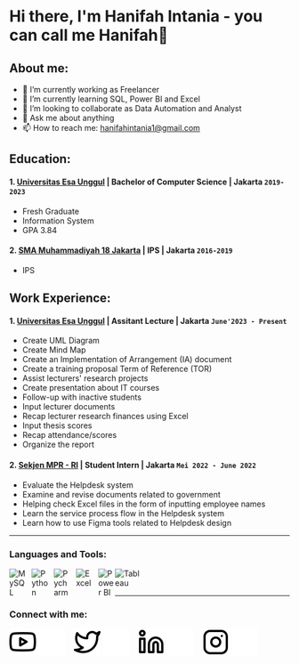 # Hi there, I'm Hanifah Intania - you can call me Hanifah👋
## About me:
- 🔭 I’m currently working as Freelancer
- 🌱 I’m currently learning SQL, Power BI and Excel
- 👯 I’m looking to collaborate as Data Automation and Analyst
- 💬 Ask me about anything
- 📫 How to reach me: hanifahintania1@gmail.com

## Education:

#### 1. [Universitas Esa Unggul](https://www.esaunggul.ac.id) | Bachelor of Computer Science | Jakarta `2019-2023`
   - Fresh Graduate
   - Information System
   - GPA 3.84
 #### 2. [SMA Muhammadiyah 18 Jakarta](https://smamuh18jakarta.sch.id) | IPS | Jakarta `2016-2019`
   - IPS

## Work Experience:
#### 1. [Universitas Esa Unggul](https://www.esaunggul.ac.id) | Assitant Lecture | Jakarta `June'2023 - Present`
   - Create UML Diagram
   - Create Mind Map
   - Create an Implementation of Arrangement (IA) document
   - Create a training proposal Term of Reference (TOR)
   - Assist lecturers' research projects
   - Create presentation about IT courses
   - Follow-up with inactive students
   - Input lecturer documents
   - Recap lecturer research finances using Excel
   - Input thesis scores
   - Recap attendance/scores
   - Organize the report
#### 2. [Sekjen MPR - RI](https:///www.mpr.go.id/) | Student Intern | Jakarta `Mei 2022 - June 2022`
   -  Evaluate the Helpdesk system
   -  Examine and revise documents related to government
   -  Helping check Excel files in the form of inputting employee names
   -  Learn the service process flow in the Helpdesk system
   -  Learn how to use Figma tools related to Helpdesk design
---

### Languages and Tools:

[<img align="left" alt="MySQL" width="30px" src="https://cdn.jsdelivr.net/gh/devicons/devicon/icons/mysql/mysql-original.svg" style="padding-right:10px;" />][webdev]
[<img align="left" alt="Python" width="30px" src="https://upload.wikimedia.org/wikipedia/commons/thumb/c/c3/Python-logo-notext.svg/110px-Python-logo-notext.svg.png?20100317150552" style="padding-right:10px;" />][webdev]
[<img align="left" alt="Pycharm" width="30px" src="https://upload.wikimedia.org/wikipedia/commons/thumb/1/1d/PyCharm_Icon.svg/220px-PyCharm_Icon.svg.png" style="padding-right:10px;" />][webdev]
[<img align="left" alt="Excel" width="30px" src="https://is2-ssl.mzstatic.com/image/thumb/Purple126/v4/a8/fd/5a/a8fd5a84-c6f1-355f-3b9f-6e86598efaa3/XCEL.png/1200x630bb.png" style="padding-right:10px;" />][webdev]
[<img align="left" alt="Power BI" width="30px" src="https://powerbi.microsoft.com/pictures/application-logos/svg/powerbi.svg" style="padding-right:0px;" />][webdev]
[<img align="left" alt="Tableau" width="50px" src="https://logos-world.net/wp-content/uploads/2021/10/Tableau-Symbol.png" style="padding-right:10px;" />][webdev]

<br />
<br />

---
### Connect with me:

[![website](./img/youtube-light.svg)](https://www.youtube.com/channel/UC22xix7qvwpYWnSQ5QEYtAQ#gh-light-mode-only)
[![website](./img/youtube-dark.svg)](https://www.youtube.com/channel/UC22xix7qvwpYWnSQ5QEYtAQ#gh-dark-mode-only)
&nbsp;&nbsp;
[![website](./img/twitter-light.svg)](https://twitter.com/vincentwwidyan#gh-light-mode-only)
[![website](./img/twitter-dark.svg)](https://twitter.com/vincentwwidyan#gh-dark-mode-only)
&nbsp;&nbsp;
[![website](./img/linkedin-light.svg)](https://www.linkedin.com/in/vincentwidyan#gh-light-mode-only)
[![website](./img/linkedin-dark.svg)](https://www.linkedin.com/in/hanifahintania#gh-dark-mode-only)
&nbsp;&nbsp;
[![website](./img/instagram-light.svg)](https://instagram.com/vincentwwidyan#gh-light-mode-only)
[![website](./img/instagram-dark.svg)](https://instagram.com/vincentwwidyan#gh-dark-mode-only)



[webdev]: https://github.com/vincentwidyan/vincentwidyan
